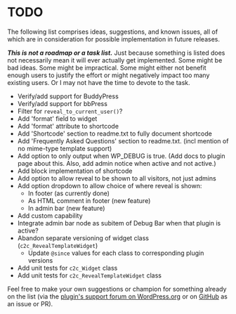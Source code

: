 # TODO

The following list comprises ideas, suggestions, and known issues, all of which are in consideration for possible implementation in future releases.

***This is not a roadmap or a task list.*** Just because something is listed does not necessarily mean it will ever actually get implemented. Some might be bad ideas. Some might be impractical. Some might either not benefit enough users to justify the effort or might negatively impact too many existing users. Or I may not have the time to devote to the task.

* Verify/add support for BuddyPress
* Verify/add support for bbPress
* Filter for `reveal_to_current_user()`?
* Add 'format' field to widget
* Add 'format' attribute to shortcode
* Add 'Shortcode' section to readme.txt to fully document shortcode
* Add 'Frequently Asked Questions' section to readme.txt. (incl mention of no mime-type template support)
* Add option to only output when WP_DEBUG is true. (Add docs to plugin page about this. Also, add admin notice when active and not active.)
* Add block implementation of shortcode
* Add option to allow reveal to be shown to all visitors, not just admins
* Add option dropdown to allow choice of where reveal is shown:
    * In footer (as currently done)
    * As HTML comment in footer (new feature)
    * In admin bar (new feature)
* Add custom capability
* Integrate admin bar node as subitem of Debug Bar when that plugin is active?
* Abandon separate versioning of widget class (`c2c_RevealTemplateWidget`)
    * Update `@since` values for each class to corresponding plugin versions
* Add unit tests for `c2c_Widget` class
* Add unit tests for `c2c_RevealTemplateWidget` class

Feel free to make your own suggestions or champion for something already on the list (via the [plugin's support forum on WordPress.org](https://wordpress.org/support/plugin/reveal-template/) or on [GitHub](https://github.com/coffee2code/reveal-template/) as an issue or PR).
